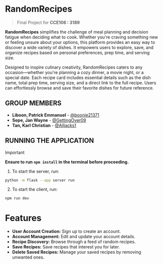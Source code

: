 # RandomRecipes
> Final Project for **CCE106 : 3189**

**RandomRecipes** simplifies the challenge of meal planning and decision fatigue when deciding what to cook. Whether you're craving something new or feeling unsure about your options, this platform provides an easy way to discover a wide variety of dishes. It empowers users to explore, save, and organize recipes based on personal preferences, prep time, and serving size.

Designed to inspire culinary creativity, RandomRecipes caters to any occasion—whether you're planning a cozy dinner, a movie night, or a special date. Each recipe card includes essential details such as the dish name, total prep time, serving size, and a direct link to the full recipe. Users can effortlessly browse and save their favorite dishes for future reference.

## GROUP MEMBERS

- **Liboon, Patrick Emmanuel** - [@boonie21371](https://github.com/boonie21371)
- **Sepe, Jan Wayne** - [@GettingOver09](https://github.com/GettingOver09)
- **Tan, Karl Christian** - [@Alljacks1](https://github.com/AllJacks1)

## RUNNING THE APPLICATION
> [!IMPORTANT]
> **Ensure to run `npm install` in the terminal before proceeding.**

1. To start the server, run:

```bash
python -m flask --app server run
```

2. To start the client, run:
```bash
npm run dev
```

# Features
- **User Account Creation:** Sign up to create an account.
- **Account Management:** Edit and update your account details.
- **Recipe Discovery:** Browse through a feed of random recipes.
- **Save Recipes:** Save recipes that interest you for later.
- **Delete Saved Recipes:** Manage your saved recipes by removing unwanted ones.


